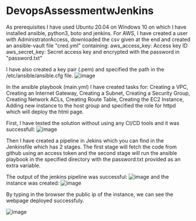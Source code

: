 # DevopsAssessmentwJenkins

As prerequisites I have used Ubuntu 20.04 on Windows 10 on which I have installed ansible, python3, boto and jenkins.
For AWS, I have created a user with AdministratorAccess, downloaded the csv given at the end and created an ansible-vault file "cred.yml" containing:
aws_access_key: Access key ID
aws_secret_key: Secret access key
and encrypted with the password in "password.txt"

I have also created a key pair (.pem) and specified the path in the /etc/ansible/ansible.cfg file. 
![image](https://user-images.githubusercontent.com/49509610/161987613-993bc282-6465-4972-abe5-b0ae6671b5fd.png)

In the ansible playbook (main.yml) I have created tasks for: Creating a VPC, Creating an Internet Gateway, Creating a Subnet, Creating a Security Group, Creating Network ACLs, Creating Route Table, Creating the EC2 Instance, Adding new instance to the host group and specified the role for httpd which will deploy the html page.

First, I have tested the solution without using any CI/CD tools and it was successfull:
![image](https://user-images.githubusercontent.com/49509610/161988517-2c8cd4ad-73c7-4e31-8d1d-f90896ce8233.png)

Then I have created a pipeline in Jekins which you can find in the Jenkinsfile which has 2 stages. The first stage will fetch the code from github using an access token and the second stage will run the ansible playbook in the specified directory with the password.txt provided as an extra variable.

The output of the jenkins pipeline was successful:
![image](https://user-images.githubusercontent.com/49509610/161989647-13069e0b-56e6-497f-99c7-2d1c7175cac5.png)
and the instance was created:
![image](https://user-images.githubusercontent.com/49509610/161989773-dedf4e14-44a7-49e1-bb9b-b8af30068e4b.png)

By typing in the browser the public ip of the instance, we can see the webpage deployed successfuly.

![image](https://user-images.githubusercontent.com/49509610/161989934-a69b80e9-4b3f-48d5-949f-7d5510cd44d7.png)
